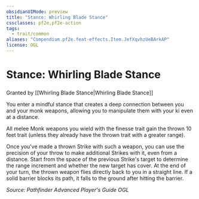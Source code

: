 ```yaml
---
obsidianUIMode: preview
title: "Stance: Whirling Blade Stance"
cssclasses: pf2e,pf2e-action
tags:
  - trait/common
aliases: "Compendium.pf2e.feat-effects.Item.JefXqvhzUeBArkAP"
license: OGL
---
```

# Stance: Whirling Blade Stance

### 






Granted by [[Whirling Blade Stance|Whirling Blade Stance]]

You enter a mindful stance that creates a deep connection between you and your monk weapons, allowing you to manipulate them with your ki even at a distance.

All melee Monk weapons you wield with the finesse trait gain the thrown 10 feet trait (unless they already have the thrown trait with a greater range).

Once you've made a thrown Strike with such a weapon, you can use the precision of your throw to make additional Strikes with it, even from a distance. Start from the space of the previous Strike's target to determine the range increment and whether the new target has cover. At the end of your turn, the thrown weapon flies directly back to you in a straight line. If a solid barrier blocks its path, it falls to the ground after hitting the barrier.

*Source: Pathfinder Advanced Player's Guide*
*OGL*